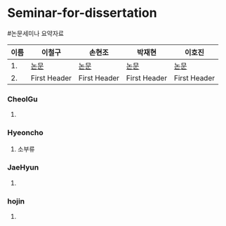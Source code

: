 # Seminar-for-dissertation

#논문세미나 요약자료



|이름|        이철구     |       손현조     |      박재현       |      이호진         |
|---| --------------------- | --------------------- | --------------------- | --------------------- |
|1.|      [논문](https://github.com/Seminar-for-dissertation/JaeHyun/a.txt)     |     [논문](https://github.com/Seminar-for-dissertation/JaeHyun/a.txt)     |     [논문](https://github.com/Seminar-for-dissertation/JaeHyun/a.txt)     |     [논문](https://github.com/Seminar-for-dissertation/JaeHyun/a.txt)      |
|2.|     First Header      |     First Header      |     First Header      |     First Header      |
 
 
 
 ### CheolGu  
  1.
  
  ### Hyeoncho  
  1. 소부류
  
  ### JaeHyun  
  1.
  
  ### hojin  
  1.
